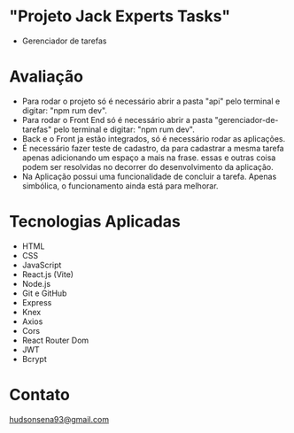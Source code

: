 # "Projeto Jack Experts Tasks"

- Gerenciador de tarefas

# Avaliação

- Para rodar o projeto só é necessário abrir a pasta "api" pelo terminal e digitar: "npm rum dev".
- Para rodar o Front End só é necessário abrir a pasta "gerenciador-de-tarefas" pelo terminal e digitar: "npm rum dev".
- Back e o Front ja estão integrados, só é necessário rodar as aplicações.
- É necessário fazer teste de cadastro, da para cadastrar a mesma tarefa apenas adicionando um espaço a mais na frase. essas e outras coisa podem ser resolvidas no decorrer do desenvolvimento da aplicação.
- Na Aplicação possui uma funcionalidade de concluir a tarefa. Apenas simbólica, o funcionamento ainda está para melhorar.

# Tecnologias Aplicadas

- HTML
- CSS
- JavaScript
- React.js (Vite)
- Node.js
- Git e GitHub
- Express
- Knex
- Axios
- Cors
- React Router Dom
- JWT
- Bcrypt

# Contato

hudsonsena93@gmail.com
